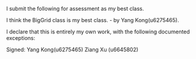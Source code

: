 I submit the following for assessment as my best class.

I think the BigGrid class is my best class. - by Yang Kong(u6275465).

I declare that this is entirely my own work, with the following documented exceptions:

Signed: Yang Kong(u6275465)   Ziang Xu (u6645802)

